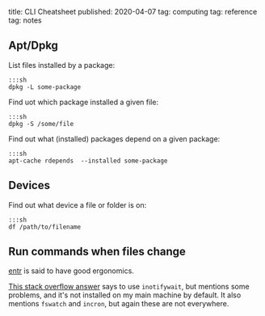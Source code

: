 title: CLI Cheatsheet
published: 2020-04-07
tag: computing
tag: reference
tag: notes

## Apt/Dpkg

List files installed by a package:

```
:::sh
dpkg -L some-package
```

Find uot which package installed a given file:

```
:::sh
dpkg -S /some/file
```

Find out what (installed) packages depend on a given package:

```
:::sh
apt-cache rdepends  --installed some-package
```


## Devices

Find out what device a file or folder is on:

```
:::sh
df /path/to/filename
```


## Run commands when files change

[entr](http://eradman.com/entrproject/) is said to have good ergonomics.

[This stack overflow answer](https://superuser.com/a/181543) says to use `inotifywait`, but mentions some problems, and it's not installed on my main machine by default.
It also mentions `fswatch` and `incron`, but again these are not everywhere.
